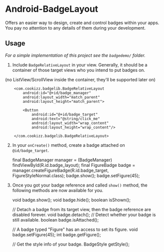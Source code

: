 # Android-BadgeLayout
Offers an easier way to design, create and control badges within your apps. You pay no attention to any details of them during your development.

## Usage
*For a simple implementation of this project see the `badgedemo/` folder.*

  1. Include `BadgeRelativeLayout` in your view. Generally, it should be a container of those target views who you intend to put badges on.
  
  (no ListView/ScrollView inside the container, they'll be supported later on)
  
        <com.cookizz.badgelib.BadgeRelativeLayout
            android:id="@+id/badge_manager"
            android:layout_width="match_parent"
            android:layout_height="match_parent">
            
            <Button
                android:id="@+id/badge_target"
                android:text="@string/click_me"
                android:layout_width="wrap_content"
                android:layout_height="wrap_content"/>

        </com.cookizz.badgelib.BadgeRelativeLayout>

  2. In your `onCreate()` method, create a badge attached on `@id/badge_target`.

        final BadgeManager manager = (BadgeManager) findViewById(R.id.badge_layout);
        final FigureBadge badge = 
              manager.createFigureBadge(R.id.badge_target, FigureStyleNormal.class);
        badge.show();
        badge.setFigure(45);
    
  3. Once you got your badge reference and called `show()` method, the following methods are now available for you.

        void badge.show();
        void badge.hide();
        boolean isShown();
        
        // Detach a badge from its target view, then the badge reference are disabled forever.
        void badge.detach();
        // Detect whether your badge is still available.
        boolean badge.isAttached();
        
        // A badge typed "Figure" has an access to set its figure.
        void badge.setFigure(45);
        int badge.getFigure();
        
        // Get the style info of your badge.
        BadgeStyle getStyle();
